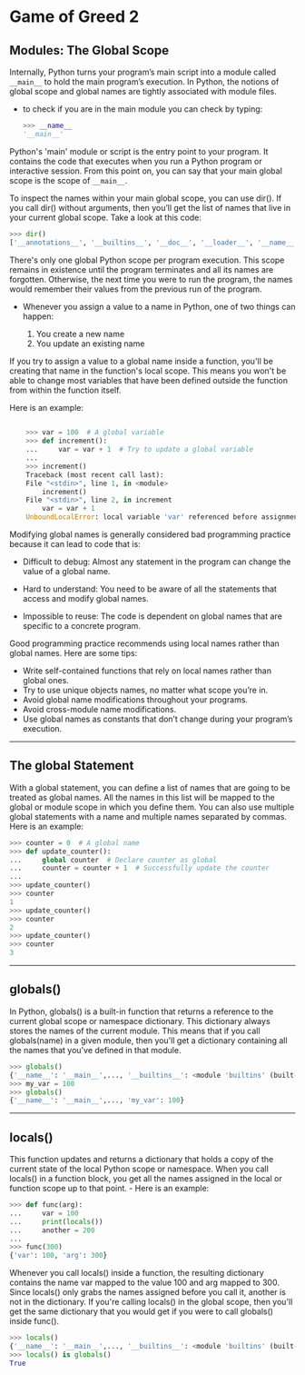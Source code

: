# Game of Greed 2

## Modules: The Global Scope

Internally, Python turns your program’s main script into a module called ```__main__``` to hold the main program’s execution. In Python, the notions of global scope and global names are tightly associated with module files.

- to check if you are in the main module you can check by typing:

    ```python
    >>> __name__
    '__main__'

    ```

Python's 'main' module or script is the entry point to your program. It contains the code that executes when you run a Python program or interactive session. From this point on, you can say that your main global scope is the scope of ```__main__```.

To inspect the names within your main global scope, you can use dir(). If you call dir() without arguments, then you’ll get the list of names that live in your current global scope. Take a look at this code:

```python
>>> dir()
['__annotations__', '__builtins__', '__doc__', '__loader__', '__name__', '__package__', '__spec__']

```

There's only one global Python scope per program execution. This scope remains in existence until the program terminates and all its names are forgotten. Otherwise, the next time you were to run the program, the names would remember their values from the previous run of the program.

- Whenever you assign a value to a name in Python, one of two things can happen:

    1. You create a new name
    2. You update an existing name

If you try to assign a value to a global name inside a function, you'll be creating that name in the function's local scope. This means you won't be able to change most variables that have been defined outside the function from within the function itself.

Here is an example:

```python
    
    >>> var = 100  # A global variable
    >>> def increment():
    ...     var = var + 1  # Try to update a global variable
    ...
    >>> increment()
    Traceback (most recent call last):
    File "<stdin>", line 1, in <module>
        increment()
    File "<stdin>", line 2, in increment
        var = var + 1
    UnboundLocalError: local variable 'var' referenced before assignment

```

Modifying global names is generally considered bad programming practice because it can lead to code that is:

- Difficult to debug: Almost any statement in the program can change the value of a global name.

- Hard to understand: You need to be aware of all the statements that access and modify global names.

- Impossible to reuse: The code is dependent on global names that are specific to a concrete program.

Good programming practice recommends using local names rather than global names. Here are some tips:

- Write self-contained functions that rely on local names rather than global ones.
- Try to use unique objects names, no matter what scope you’re in.
- Avoid global name modifications throughout your programs.
- Avoid cross-module name modifications.
- Use global names as constants that don’t change during your program’s execution.

----

## The global Statement

With a global statement, you can define a list of names that are going to be treated as global names. All the names in this list will be mapped to the global or module scope in which you define them. You can also use multiple global statements with a name and multiple names separated by commas. Here is an example:

```python
>>> counter = 0  # A global name
>>> def update_counter():
...     global counter  # Declare counter as global
...     counter = counter + 1  # Successfully update the counter
...
>>> update_counter()
>>> counter
1
>>> update_counter()
>>> counter
2
>>> update_counter()
>>> counter
3
```

-----

## globals()

In Python, globals() is a built-in function that returns a reference to the current global scope or namespace dictionary. This dictionary always stores the names of the current module. This means that if you call globals(name) in a given module, then you'll get a dictionary containing all the names that you've defined in that module.

```python
>>> globals()
{'__name__': '__main__',..., '__builtins__': <module 'builtins' (built-in)>}
>>> my_var = 100
>>> globals()
{'__name__': '__main__',..., 'my_var': 100}

```

-----

## locals()

This function updates and returns a dictionary that holds a copy of the current state of the local Python scope or namespace. When you call locals() in a function block, you get all the names assigned in the local or function scope up to that point.
    - Here is an example:
    
```python
>>> def func(arg):
...     var = 100
...     print(locals())
...     another = 200
...
>>> func(300)
{'var': 100, 'arg': 300}

```

Whenever you call locals() inside a function, the resulting dictionary contains the name var mapped to the value 100 and arg mapped to 300. Since locals() only grabs the names assigned before you call it, another is not in the dictionary. If you're calling locals() in the global scope, then you'll get the same dictionary that you would get if you were to call globals() inside func().

```python
>>> locals()
{'__name__': '__main__',..., '__builtins__': <module 'builtins' (built-in)>}
>>> locals() is globals()
True
```
